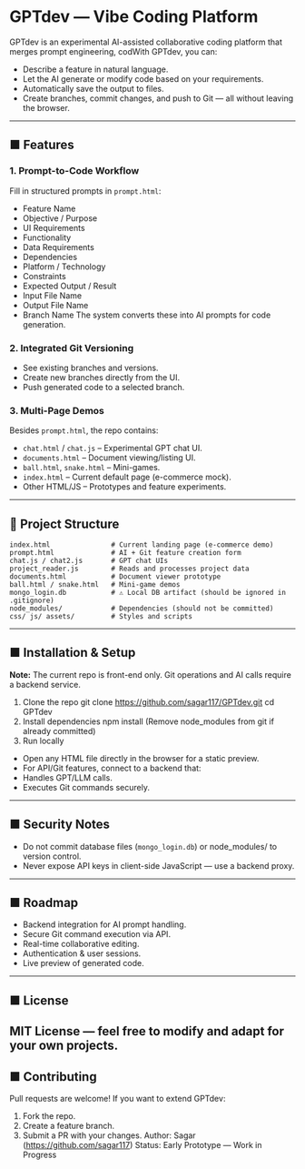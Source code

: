 # GPTdev — Vibe Coding Platform
GPTdev is an experimental AI-assisted collaborative coding platform that merges prompt engineering, codWith GPTdev, you can:
- Describe a feature in natural language.
- Let the AI generate or modify code based on your requirements.
- Automatically save the output to files.
- Create branches, commit changes, and push to Git — all without leaving the browser.
---
## ■ Features
### 1. Prompt-to-Code Workflow
Fill in structured prompts in `prompt.html`:
- Feature Name
- Objective / Purpose
- UI Requirements
- Functionality
- Data Requirements
- Dependencies
- Platform / Technology
- Constraints
- Expected Output / Result
- Input File Name
- Output File Name
- Branch Name
The system converts these into AI prompts for code generation.
### 2. Integrated Git Versioning
- See existing branches and versions.
- Create new branches directly from the UI.
- Push generated code to a selected branch.
### 3. Multi-Page Demos
Besides `prompt.html`, the repo contains:
- `chat.html` / `chat.js` – Experimental GPT chat UI.
- `documents.html` – Document viewing/listing UI.
- `ball.html`, `snake.html` – Mini-games.
- `index.html` – Current default page (e-commerce mock).
- Other HTML/JS – Prototypes and feature experiments.
---
## 📂 Project Structure

```
index.html               # Current landing page (e-commerce demo)
prompt.html              # AI + Git feature creation form
chat.js / chat2.js       # GPT chat UIs
project_reader.js        # Reads and processes project data
documents.html           # Document viewer prototype
ball.html / snake.html   # Mini-game demos
mongo_login.db           # ⚠ Local DB artifact (should be ignored in .gitignore)
node_modules/            # Dependencies (should not be committed)
css/ js/ assets/         # Styles and scripts
```
---
## ■ Installation & Setup
**Note:** The current repo is front-end only. Git operations and AI calls require a backend service.
1. Clone the repo
 git clone https://github.com/sagar117/GPTdev.git
 cd GPTdev
2. Install dependencies
 npm install
 (Remove node_modules from git if already committed)
3. Run locally
 - Open any HTML file directly in the browser for a static preview.
 - For API/Git features, connect to a backend that:
 - Handles GPT/LLM calls.
 - Executes Git commands securely.
---
## ■ Security Notes
- Do not commit database files (`mongo_login.db`) or node_modules/ to version control.
- Never expose API keys in client-side JavaScript — use a backend proxy.
---
## ■ Roadmap
- Backend integration for AI prompt handling.
- Secure Git command execution via API.
- Real-time collaborative editing.
- Authentication & user sessions.
- Live preview of generated code.
---
## ■ License
MIT License — feel free to modify and adapt for your own projects.
---
## ■ Contributing
Pull requests are welcome! If you want to extend GPTdev:
1. Fork the repo.
2. Create a feature branch.
3. Submit a PR with your changes.
Author: Sagar (https://github.com/sagar117)
Status: Early Prototype — Work in Progress
